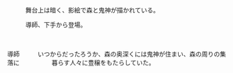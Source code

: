 　　　舞台上は暗く、影絵で森と鬼神が描かれている。

　　　導師、下手から登場。

　　　

導師　　　いつからだったろうか、森の奥深くには鬼神が住まい、森の周りの集落に
　　　　　暮らす人々に豊穣をもたらしていた。

